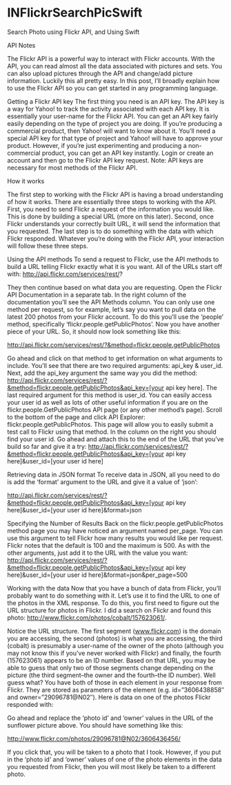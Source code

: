 # INFlickrSearchPicSwift
Search Photo using Flickr API, and Using Swift

API Notes

The Flickr API is a powerful way to interact with Flickr accounts. With the API, you can read almost all the data associated with pictures and sets. You can also upload pictures through the API and change/add picture information. Luckily this all pretty easy. In this post, I’ll broadly explain how to use the Flickr API so you can get started in any programming language. 

Getting a Flickr API key
The first thing you need is an API key. The API key is a way for Yahoo! to track the activity associated with each API key. It is essentially your user-name for the Flickr API. You can get an API key fairly easily depending on the type of project you are doing. If you’re producing a commercial product, then Yahoo! will want to know about it. You’ll need a special API key for that type of project and Yahoo! will have to approve your product. However, if you’re just experimenting and producing a non-commercial product, you can get an API key instantly. Login or create an account and then go to the Flickr API key request. Note: API keys are necessary for most methods of the Flickr API.


How it works


The first step to working with the Flickr API is having a broad understanding of how it works. There are essentially three steps to working with the API. First, you need to send Flickr a request of the information you would like. 
This is done by building a special URL (more on this later). Second, once Flickr understands your correctly built URL, it will send the information that you requested. The last step is to do something with the data with which Flickr responded. Whatever you’re doing with the Flickr API, your interaction will follow these three steps.


Using the API methods
To send a request to Flickr, use the API methods to build a URL telling Flickr exactly what it is you want. All of the URLs start off with:
http://api.flickr.com/services/rest/?


They then continue based on what data you are requesting. Open the Flickr API Documentation in a separate tab. In the right column of the documentation you’ll see the API Methods column. You can only use one method per request, so for example, let’s say you want to pull data on the latest 200 photos from your Flickr account. To do this you’ll use the ‘people’ method, specifically  ‘flickr.people.getPublicPhotos’. Now you have another piece of your URL. So, it should now look something like this:

http://api.flickr.com/services/rest/?&method=flickr.people.getPublicPhotos


Go ahead and click on that method to get information on what arguments to include. You’ll see that there are two required arguments: api_key & user_id. Next, add the api_key argument the same way you did the method: http://api.flickr.com/services/rest/?&method=flickr.people.getPublicPhotos&api_key=[your api key here]. The last required argument for this method is user_id. You can easily access your user id as well as lots of other useful information if you are on the flickr.people.GetPublicPhotos API page (or any other method’s page). Scroll to the bottom of the page and click API Explorer: flickr.people.getPublicPhotos. This page will allow you to easily submit a test call to Flickr using that method. In the column on the right you should find your user id. Go ahead and attach this to the end of the URL that you’ve build so far and give it a try:
http://api.flickr.com/services/rest/?&method=flickr.people.getPublicPhotos&api_key=[your api key here]&user_id=[your user id here]


Retrieving data in JSON format
To receive data in JSON, all you need to do is add the ‘format’ argument to the URL and give it a value of ‘json’:

http://api.flickr.com/services/rest/?&method=flickr.people.getPublicPhotos&api_key=[your api key here]&user_id=[your user id here]&format=json



Specifying the Number of Results
Back on the flickr.people.getPublicPhotos method page you may have noticed an argument named per_page. You can use this argument to tell Flickr how many results you would like per request. Flickr notes that the default is 100 and the maximum is 500. As with the other arguments, just add it to the URL with the value you want:
http://api.flickr.com/services/rest/?&method=flickr.people.getPublicPhotos&api_key=[your api key here]&user_id=[your user id here]&format=json&per_page=500


Working with the data
Now that you have a bunch of data from Flickr, you’ll probably want to do something with it. Let’s use it to find the URL to one of the photos in the XML response. To do this, you first need to figure out the URL structure for photos in Flickr. I did a search on Flickr and found this photo:
http://www.flickr.com/photos/cobalt/157623061/. 


Notice the URL structure. The first segment (www.flickr.com) is the domain you are accessing, the second (photos) is what you are accessing, the third (cobalt) is presumably a user-name of the owner of the photo (although you may not know this if you’ve never worked with Flickr) and finally, the fourth (157623061) appears to be an ID number. Based on that URL, you may be able to guess that only two of those segments change depending on the picture (the third segment–the owner and the fourth–the ID number). Well guess what? You have both of those in each <photo> element in your response from Flickr. They are stored as parameters of the <photo> element (e.g. id=”3606438858″ and owner=”29096781@N02″). Here is data on one of the photos Flickr responded with:

<photo id=”3606436456″ owner=”29096781@N02″ secret=”3409b568ff” server=”3601″ farm=”4″ title=”IMG_0547″ ispublic=”1″ isfriend=”0″ isfamily=”0″/>

Go ahead and replace the ‘photo id’ and ‘owner’ values in the URL of the sunflower picture above. You should have something like this:

http://www.flickr.com/photos/29096781@N02/3606436456/

If you click that, you will be taken to a photo that I took. However, if you put in the ‘photo id’ and ‘owner’ values of one of the photo elements in the data you requested from Flickr, then you will most likely be taken to a different photo.



